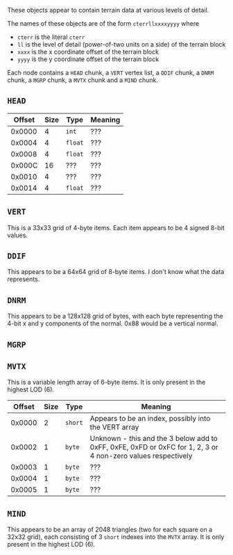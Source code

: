 These objects appear to contain terrain data at various levels of detail.

The names of these objects are of the form `cterrllxxxxyyyy` where 
* `cterr` is the literal `cterr`
* `ll` is the level of detail (power-of-two units on a side) of the terrain block
* `xxxx` is the x coordinate offset of the terrain block
* `yyyy` is the y coordinate offset of the terrain block

Each node contains a `HEAD` chunk, a `VERT` vertex list, a `DDIF` chunk, a `DNRM` chunk, a `MGRP` chunk, a `MVTX` chunk and a `MIND` chunk.

## `HEAD`

Offset   | Size     | Type         | Meaning
---------|----------|--------------|--------------
0x0000   | 4        | `int`        | ???
0x0004   | 4        | `float`      | ???
0x0008   | 4        | `float`      | ???
0x000C   | 16       | ???          | ???
0x0010   | 4        | ???          | ???
0x0014   | 4        | `float`      | ???

## `VERT`

This is a 33x33 grid of 4-byte items. Each item appears to be 4 signed 8-bit values.

## `DDIF`

This appears to be a 64x64 grid of 8-byte items.  I don't know what the data represents.

## `DNRM`

This appears to be a 128x128 grid of bytes, with each byte representing the 4-bit x and y components of the normal.  0x88 would be a vertical normal.

## `MGRP`

## `MVTX`

This is a variable length array of 6-byte items.  It is only present in the highest LOD (6).

Offset   | Size     | Type         | Meaning
---------|----------|--------------|--------------
0x0000   | 2        | `short`      | Appears to be an index, possibly into the VERT array
0x0002   | 1        | `byte`       | Unknown - this and the 3 below add to 0xFF, 0xFE, 0xFD or 0xFC for 1, 2, 3 or 4 non-zero values respectively
0x0003   | 1        | `byte`       | ???
0x0004   | 1        | `byte`       | ???
0x0005   | 1        | `byte`       | ???

## `MIND`

This appears to be an array of 2048 triangles (two for each square on a 32x32 grid), each consisting of 3 `short` indexes into the `MVTX` array.  It is only present in the highest LOD (6).